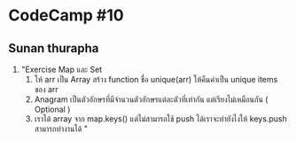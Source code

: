 # CodeCamp #10
## Sunan thurapha
1. "Exercise Map และ Set
    1. ให้ arr เป็น Array สร้าง function ชื่อ unique(arr) ให้คืนค่าเป็น unique items ของ arr
    2. Anagram เป็นตัวอักษรที่มีจำนวนตัวอักษรแต่ละตัวที่เท่ากัน แต่เรียงไม่เหมือนกัน ( Optional )
    3. เราได้ array จาก map.keys() แต่ไม่สามารถใช้ push ได้เราจะทำยังไงให้ keys.push สามารถทำงานได้
    "